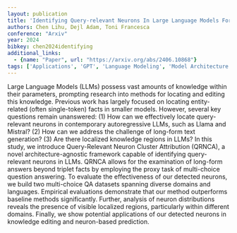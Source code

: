 ```yaml
---
layout: publication
title: 'Identifying Query-relevant Neurons In Large Language Models For Long-form Texts'
authors: Chen Lihu, Dejl Adam, Toni Francesca
conference: "Arxiv"
year: 2024
bibkey: chen2024identifying
additional_links:
  - {name: "Paper", url: "https://arxiv.org/abs/2406.10868"}
tags: ['Applications', 'GPT', 'Language Modeling', 'Model Architecture', 'Pretraining Methods', 'Prompting', 'Reinforcement Learning', 'Tools']
---
```

Large Language Models (LLMs) possess vast amounts of knowledge within their
parameters, prompting research into methods for locating and editing this
knowledge. Previous work has largely focused on locating entity-related (often
single-token) facts in smaller models. However, several key questions remain
unanswered: (1) How can we effectively locate query-relevant neurons in
contemporary autoregressive LLMs, such as Llama and Mistral? (2) How can we
address the challenge of long-form text generation? (3) Are there localized
knowledge regions in LLMs? In this study, we introduce Query-Relevant Neuron
Cluster Attribution (QRNCA), a novel architecture-agnostic framework capable of
identifying query-relevant neurons in LLMs. QRNCA allows for the examination of
long-form answers beyond triplet facts by employing the proxy task of
multi-choice question answering. To evaluate the effectiveness of our detected
neurons, we build two multi-choice QA datasets spanning diverse domains and
languages. Empirical evaluations demonstrate that our method outperforms
baseline methods significantly. Further, analysis of neuron distributions
reveals the presence of visible localized regions, particularly within
different domains. Finally, we show potential applications of our detected
neurons in knowledge editing and neuron-based prediction.
